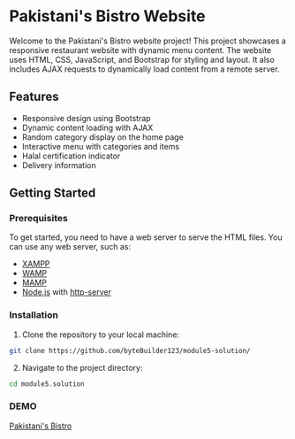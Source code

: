 # Pakistani's Bistro Website

Welcome to the Pakistani's Bistro website project! This project showcases a responsive restaurant website with dynamic menu content. The website uses HTML, CSS, JavaScript, and Bootstrap for styling and layout. It also includes AJAX requests to dynamically load content from a remote server.

## Features

- Responsive design using Bootstrap
- Dynamic content loading with AJAX
- Random category display on the home page
- Interactive menu with categories and items
- Halal certification indicator
- Delivery information

## Getting Started

### Prerequisites

To get started, you need to have a web server to serve the HTML files. You can use any web server, such as:

- [XAMPP](https://www.apachefriends.org/index.html)
- [WAMP](http://www.wampserver.com/en/)
- [MAMP](https://www.mamp.info/en/)
- [Node.js](https://nodejs.org/en/) with [http-server](https://www.npmjs.com/package/http-server)

### Installation

1. Clone the repository to your local machine:

```bash
git clone https://github.com/byteBuilder123/module5-solution/
```

2. Navigate to the project directory:
```bash
cd module5.solution
```

### DEMO
[Pakistani's Bistro](https://bytebuilder123.github.io/module2-solution/)
